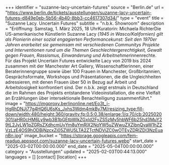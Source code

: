 +++
identifier = "suzanne-lacy-uncertain-futures"
source = "Berlin.de"
url = "https://www.berlin.de/tickets/ausstellungen/suzanne-lacy-uncertain-futures-d849e0eb-5b56-4b40-8bb3-cc4617307d34/"
type = "event"
title = "Suzanne Lacy. Uncertain Futures"
subtitle = "n.b.k. Showroom"
description = "Eröffnung: Samstag, 1. März 2025, 18 UhrKuratorin: Michaela RichterDie US-amerikanische Künstlerin Suzanne Lacy (*1945 in Wasco/Kalifornien) gilt als Pionierin einer sozial engagierten Performancekunst: Seit den 1970er Jahren erarbeitet sie gemeinsam mit verschiedenen Communitys Projekte und Interventionen rund um die Themen Geschlechtergerechtigkeit, Gewalt gegen Frauen, Rassismus, Einwanderung und Arbeitnehmer*innenrechte. Für das Projekt Uncertain Futures entwickelte Lacy von 2019 bis 2024 zusammen mit der Manchester Art Gallery, Wissenschaftlerinnen, einer Beraterinnengruppe sowie über 100 Frauen in Manchester, Großbritannien, Gesprächsformate, Workshops und Präsentationen, die die Ungleichheiten adressieren, mit denen Frauen über 50 in Bezug auf Arbeit und Arbeitslosigkeit konfrontiert sind. Der n.b.k. zeigt erstmals in Deutschland die im Rahmen des Projekts entstandene Videoinstallation, die eine Vielfalt an Erzählungen über intersektionale Benachteiligung zusammenführt."
image = "https://imgproxy.berlinonline.net/Eo3t_j-HgRhDNJj77g4HQ6U6sKs_Jxhs3Wdm4mkBy7M/resizing_type:fill-down/width:480/height:360/gravity:fp:0.5:0.38/enlarge:1/q:70/cb:2025020301/aHR0cHM6Ly9wb3B1bGEtbWlkZGxld2FyZS5zMy5hbWF6b25hd3MuY29tL2JvLW1pZGRsZXdhcmUvYm8uYmRlX2NoYW5uZWwuZXZlbnQvaW1hZ2VzLzE4OS9hODBjNzcxZi05ZWU5LTA2ZTctNDViZC0wOTEyZDRlZDI3NzEuanBn.jpg"
image_bucket = "https://storage.googleapis.com/fem-readup.appspot.com/suzanne-lacy-uncertain-futures.webp"
start_date = "2025-03-02T00:00:00.000"
end_date = "2025-05-04T00:00:00.000"
category = "Ausstellungen"
updated = "2025-02-03T00:44:13.000"
languages = []
[contact]
[location]
+++